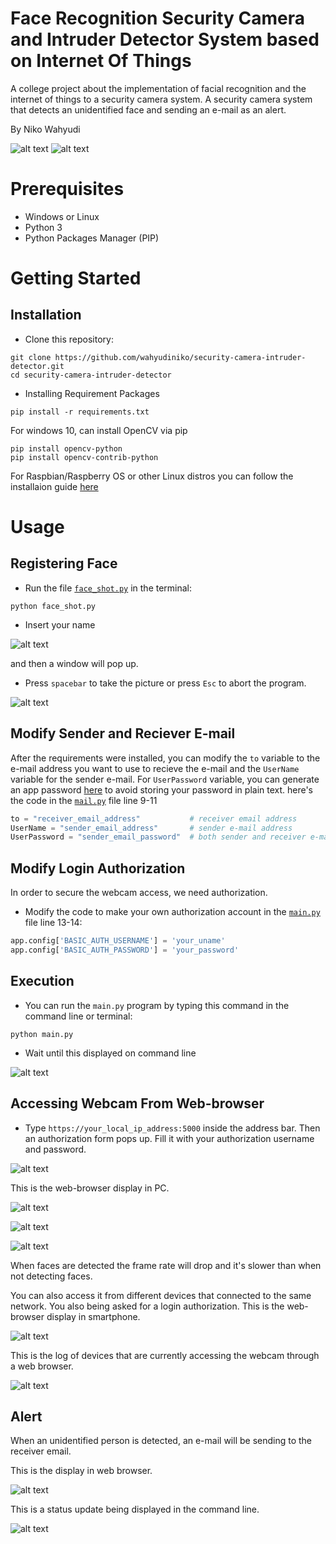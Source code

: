# Face Recognition Security Camera and Intruder Detector System based on Internet Of Things

A college project about the implementation of facial recognition and the internet of things to a security camera system. A security camera system that detects an unidentified face and sending an e-mail as an alert. 

By Niko Wahyudi

![alt text](../main/src/img/m2.jpg "alert") ![alt text](../main/src/img/m3.jpg "e-mail")



# Prerequisites
+ Windows or Linux
+ Python 3
+ Python Packages Manager (PIP) 


# Getting Started

## Installation
+ Clone this repository:
```
git clone https://github.com/wahyudiniko/security-camera-intruder-detector.git
cd security-camera-intruder-detector
```
+ Installing Requirement Packages
```
pip install -r requirements.txt
```
For windows 10, can install OpenCV via pip
```
pip install opencv-python
pip install opencv-contrib-python
```
For Raspbian/Raspberry OS or other Linux distros you can follow the installaion guide [here](https://www.pyimagesearch.com/2016/04/18/install-guide-raspberry-pi-3-raspbian-jessie-opencv-3/)

# Usage

## Registering Face
+ Run the file [`face_shot.py`](../main/face_shot.py) in the terminal:
```
python face_shot.py
```
+ Insert your name
 
![alt text](../main/src/img/faceshot.png "face_shot.py cmd window")

and then a window will pop up. 
+ Press `spacebar` to take the picture or press `Esc` to abort the program.

![alt text](../main/src/img/faceshot2.png "face_shot.py frame window")


## Modify Sender and Reciever E-mail
After the requirements were installed, you can modify the `to` variable to the e-mail address you want to use to recieve the e-mail and the `UserName` variable for the sender e-mail. For `UserPassword` variable, you can generate an app password [here](https://support.google.com/accounts/answer/185833?hl=en) to avoid storing your password in plain text. here's the code in the [`mail.py`](../main/mail.py) file line 9-11

```python
to = "receiver_email_address"           # receiver email address
UserName = "sender_email_address"       # sender e-mail address
UserPassword = "sender_email_password"  # both sender and receiver e-mail address only works for gmail
```

## Modify Login Authorization
In order to secure the webcam access, we need authorization. 
+ Modify the code to make your own authorization account in the [`main.py`](../main/main.py) file line 13-14:
```python
app.config['BASIC_AUTH_USERNAME'] = 'your_uname'
app.config['BASIC_AUTH_PASSWORD'] = 'your_password'
```


## Execution
+ You can run the `main.py` program by typing this command in the command line or terminal:
```
python main.py
```
+ Wait until this displayed on command line
 
![alt text](../main/src/img/cmd1.png "initiate main.py")

## Accessing Webcam From Web-browser
+ Type `https://your_local_ip_address:5000` inside the address bar. Then an authorization form pops up. Fill it with your authorization username and password.

![alt text](../main/src/img/login.png "login auth")

This is the web-browser display in PC.

![alt text](../main/src/img/browser.png "PC browser display")

![alt text](../main/src/img/browser2.png "PC multi-faces browser display")

![alt text](../main/src/img/test.gif "PC multi-faces browser display")
 
When faces are detected the frame rate will drop and it's slower than when not detecting faces.

You can also access it from different devices that connected to the same network. You also being asked for a login authorization. This is the web-browser display in smartphone.

![alt text](../main/src/img/m1.jpg "smartphone browser display")

This is the log of devices that are currently accessing the webcam through a web browser.
 
![alt text](../main/src/img/cmd4.png "log devices")


## Alert
When an unidentified person is detected, an e-mail will be sending to the receiver email.

This is the display in web browser.

![alt text](../main/src/img/browser3.png "unidentified person")

This is a status update being displayed in the command line.

![alt text](../main/src/img/cmd3.png "status update")
